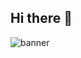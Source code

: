 ## Hi there 👋




![banner](https://github.com/user-attachments/assets/1654350f-7fad-483f-8a6f-01b18be4b747)

<!--
**HassaN954555/HassaN954555** is a ✨ _special_ ✨ repository because its `README.md` (this file) appears on your GitHub profile.

Here are some ideas to get you started:

- 🔭 I’m currently working on ...
- 🌱 I’m currently learning ...
- 👯 I’m looking to collaborate on ...
- 🤔 I’m looking for help with ...
- 💬 Ask me about ...
- 📫 How to reach me: ...
- 😄 Pronouns: ...
- ⚡ Fun fact: ...
-->
